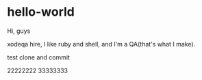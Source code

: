 # hello-world

Hi, guys

xodeqa hire, I like ruby and shell, and I'm a QA(that's what I make).

test clone and commit

22222222
33333333

